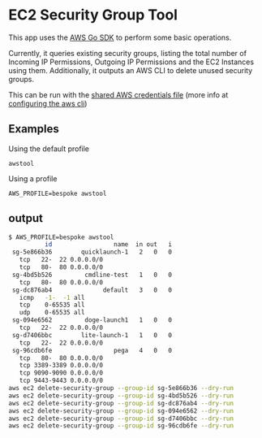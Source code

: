 # EC2 Security Group Tool

This app uses the [AWS Go SDK](https://github.com/aws/aws-sdk-go/wiki/Getting-Started-Credentials) to perform some basic operations.

Currently, it queries existing security groups, listing the total number of Incoming IP Permissions, Outgoing IP Permissions and the EC2 Instances using them. Additionally, it outputs an AWS CLI to delete unused security groups.

This can be run with the [shared AWS credentials file](https://github.com/aws/aws-sdk-go/wiki/Getting-Started-Credentials) (more info at [configuring the aws cli](http://docs.aws.amazon.com/cli/latest/userguide/cli-chap-getting-started.html))

## Examples

Using the default profile

```
awstool
```

Using a profile

```
AWS_PROFILE=bespoke awstool
```

## output

```bash
$ AWS_PROFILE=bespoke awstool
          id                 name  in out   i
 sg-5e866b36        quicklaunch-1   2   0   0
   tcp   22-  22 0.0.0.0/0
   tcp   80-  80 0.0.0.0/0
 sg-4bd5b526         cmdline-test   1   0   0
   tcp   80-  80 0.0.0.0/0
 sg-dc876ab4              default   3   0   0
   icmp   -1-  -1 all
   tcp    0-65535 all
   udp    0-65535 all
 sg-094e6562         doge-launch1   1   0   0
   tcp   22-  22 0.0.0.0/0
 sg-d7406bbc        lite-launch-1   1   0   0
   tcp   22-  22 0.0.0.0/0
 sg-96cdb6fe                 pega   4   0   0
   tcp   80-  80 0.0.0.0/0
   tcp 3389-3389 0.0.0.0/0
   tcp 9090-9090 0.0.0.0/0
   tcp 9443-9443 0.0.0.0/0
aws ec2 delete-security-group --group-id sg-5e866b36 --dry-run
aws ec2 delete-security-group --group-id sg-4bd5b526 --dry-run
aws ec2 delete-security-group --group-id sg-dc876ab4 --dry-run
aws ec2 delete-security-group --group-id sg-094e6562 --dry-run
aws ec2 delete-security-group --group-id sg-d7406bbc --dry-run
aws ec2 delete-security-group --group-id sg-96cdb6fe --dry-run
 ```
